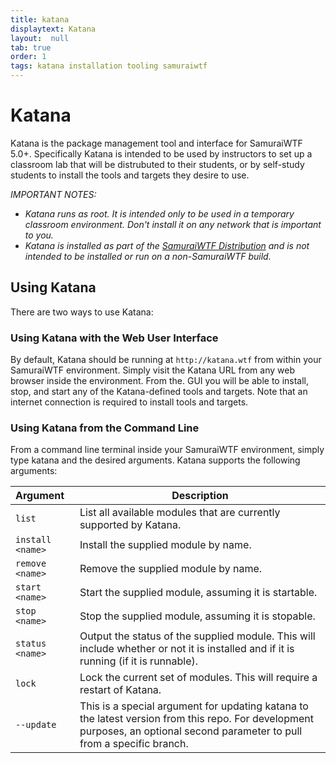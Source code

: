 ```yaml
---
title: katana
displaytext: Katana
layout:  null
tab: true
order: 1
tags: katana installation tooling samuraiwtf
---
```


# Katana
Katana is the package management tool and interface for SamuraiWTF 5.0+. Specifically Katana is intended to be used by instructors to set up a classroom lab that
will be distrubuted to their students, or by self-study students to install the tools and targets they desire to use.

_IMPORTANT NOTES:_
* _Katana runs as root. It is intended only to be used in a temporary classroom environment. Don't install it on any network that is important to you._
* _Katana is installed as part of the [SamuraiWTF Distribution](https://github.com/SamuraiWTF/samuraiwtf) and is not intended to be installed or run on a
  non-SamuraiWTF build._


## Using Katana
There are two ways to use Katana:

### Using Katana with the Web  User Interface
By default, Katana should be running at `http://katana.wtf` from within your SamuraiWTF environment. Simply visit the Katana URL from any web browser inside the
environment. From the. GUI you will be able to install, stop, and start any of the Katana-defined tools and targets. Note that an internet connection is required to
install tools and targets.

### Using Katana from the Command Line
From a command line terminal inside your SamuraiWTF environment, simply type katana and the desired arguments. Katana supports the following arguments:

| Argument | Description |
| :------------- | ------------- |
| `list` | List all available modules that are currently supported by Katana. |
| `install <name>` | Install the supplied module by name. |
| `remove <name>` | Remove the supplied module by name. |
| `start <name>` | Start the supplied module, assuming it is startable. |
| `stop <name>` | Stop the supplied module, assuming it is stopable. |
| `status <name>` | Output the status of the supplied module. This will include whether or not it is installed and if it is running (if it is runnable). |
| `lock` | Lock the current set of modules. This will require a restart of Katana. |
| `--update` | This is a special argument for updating katana to the latest version from this repo. For development purposes, an optional second parameter to pull from a specific branch.  |